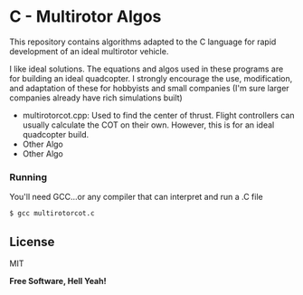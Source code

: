 # C - Multirotor Algos

This repository contains algorithms adapted to the C language for rapid development of an ideal multirotor vehicle.

I like ideal solutions. The equations and algos used in these programs are for building an ideal quadcopter. I strongly encourage the use, modification, and adaptation of these for hobbyists and small companies (I'm sure larger companies already have rich simulations built)
  - multirotorcot.cpp: Used to find the center of thrust. Flight controllers can usually calculate the COT on their own. However, this is for an ideal quadcopter build.
  - Other Algo
  - Other Algo


### Running

You'll need GCC...or any compiler that can interpret and run a .C file
```sh
$ gcc multirotorcot.c
```


License
----

MIT

**Free Software, Hell Yeah!**


